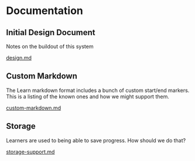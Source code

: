 # Documentation
## Initial Design Document
Notes on the buildout of this system

[design.md](./design.md)

## Custom Markdown
The Learn markdown format includes a bunch of custom start/end markers. This is a listing of the known ones and how we might support them.

[custom-markdown.md](./custom-markdown.md)

## Storage
Learners are used to being able to save progress. How should we do that?

[storage-support.md](./storage-support.md)